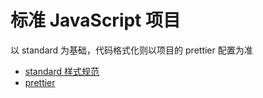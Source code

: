# 标准 JavaScript 项目

以 standard 为基础，代码格式化则以项目的 prettier 配置为准

- [standard 样式规范](https://standardjs.com/rules-zhcn.html#javascript-standard-style)
- [prettier](https://prettier.io/docs/en/integrating-with-linters.html)

